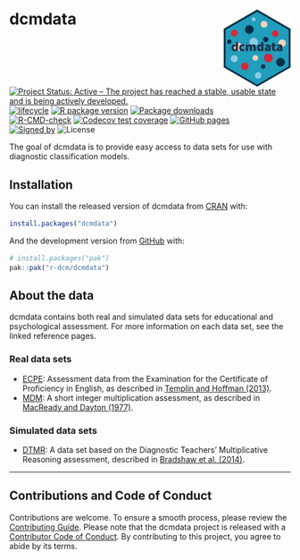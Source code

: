 
<!-- README.md is generated from README.Rmd. Please edit that file -->

# dcmdata <a href="https://dcmdata.r-dcm.org"><img src="man/figures/logo.png" align="right" height="138" alt="dcmdata website" /></a>

<!-- badges: start -->

[![Project Status: Active – The project has reached a stable, usable
state and is being actively
developed.](https://www.repostatus.org/badges/latest/active.svg)](https://www.repostatus.org/#active)
[![lifecycle](https://img.shields.io/badge/lifecycle-stable-brightgreen.svg)](https://lifecycle.r-lib.org/articles/stages.html)
[![R package
version](https://www.r-pkg.org/badges/version/dcmdata)](https://cran.r-project.org/package=measr)
[![Package
downloads](https://cranlogs.r-pkg.org/badges/grand-total/dcmdata)](https://cran.r-project.org/package=measr)</br>
[![R-CMD-check](https://github.com/r-dcm/dcmdata/actions/workflows/R-CMD-check.yaml/badge.svg)](https://github.com/r-dcm/dcmdata/actions/workflows/R-CMD-check.yaml)
[![Codecov test
coverage](https://codecov.io/gh/r-dcm/dcmdata/branch/main/graph/badge.svg)](https://app.codecov.io/gh/r-dcm/dcmdata?branch=main)
[![GitHub
pages](https://github.com/r-dcm/dcmdata/actions/workflows/pkgdown.yaml/badge.svg)](https://github.com/r-dcm/dcmdata/actions/workflows/pkgdown.yaml)</br>
[![Signed
by](https://img.shields.io/badge/Keybase-Verified-brightgreen.svg)](https://keybase.io/wjakethompson)
![License](https://img.shields.io/badge/License-MIT-blue.svg)
<!-- badges: end -->

The goal of dcmdata is to provide easy access to data sets for use with
diagnostic classification models.

## Installation

You can install the released version of dcmdata from
[CRAN](https://cran.r-project.org/) with:

``` r
install.packages("dcmdata")
```

And the development version from [GitHub](https://github.com/) with:

``` r
# install.packages("pak")
pak::pak("r-dcm/dcmdata")
```

## About the data

dcmdata contains both real and simulated data sets for educational and
psychological assessment. For more information on each data set, see the
linked reference pages.

### Real data sets

- [ECPE](reference/ecpe.html): Assessment data from the Examination for
  the Certificate of Proficiency in English, as described in [Templin
  and Hoffman (2013)](https://doi.org/10.1111/emip.12010).
- [MDM](reference/mdm.html): A short integer multiplication assessment,
  as described in [MacReady and Dayton
  (1977)](https://doi.org/10.2307/1164802).

### Simulated data sets

- [DTMR](reference/dtmr.html): A data set based on the Diagnostic
  Teachers’ Multiplicative Reasoning assessment, described in [Bradshaw
  et al. (2014)](https://doi.org/10.1111/emip.12020).

------------------------------------------------------------------------

## Contributions and Code of Conduct

Contributions are welcome. To ensure a smooth process, please review the
[Contributing Guide](https://dcmdata.r-dcm.org/CONTRIBUTING.html).
Please note that the dcmdata project is released with a [Contributor
Code of Conduct](https://dcmdata.r-dcm.org/CODE_OF_CONDUCT.html). By
contributing to this project, you agree to abide by its terms.
